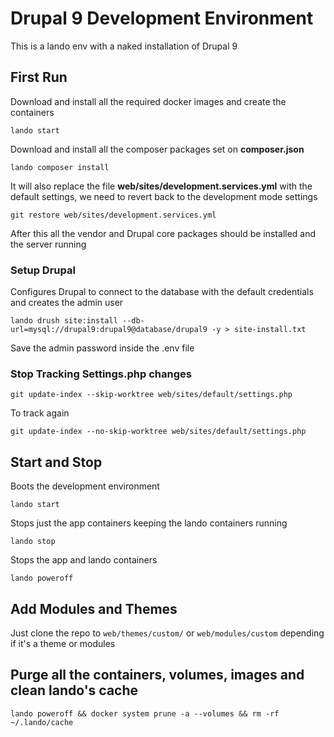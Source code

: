 # Drupal 9 Development Environment

This is a lando env with a naked installation of Drupal 9

## First Run

Download and install all the required docker images and create the containers

`lando start`

Download and install all the composer packages set on **composer.json**

`lando composer install`

It will also replace the file **web/sites/development.services.yml** with the default settings, we need to revert back to
the development mode settings

`git restore web/sites/development.services.yml`

After this all the vendor and Drupal core packages should be installed and the server running

### Setup Drupal

Configures Drupal to connect to the database with the default credentials and creates the admin user

`lando drush site:install --db-url=mysql://drupal9:drupal9@database/drupal9 -y > site-install.txt`

Save the admin password inside the .env file

### Stop Tracking Settings.php changes

`git update-index --skip-worktree web/sites/default/settings.php`

To track again

`git update-index --no-skip-worktree web/sites/default/settings.php`


## Start and Stop

Boots the development environment

`lando start`

Stops just the app containers keeping the lando containers running

`lando stop`

Stops the app and lando containers

`lando poweroff`

## Add Modules and Themes

Just clone the repo to `web/themes/custom/` or `web/modules/custom` depending if it's a theme or modules

## Purge all the containers, volumes, images and clean lando's cache

`lando poweroff && docker system prune -a --volumes && rm -rf ~/.lando/cache`

